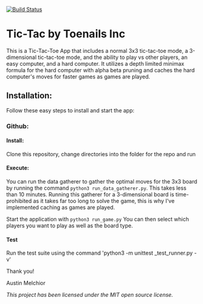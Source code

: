 [![Build Status](https://travis-ci.org/Sillhouette/tic_tac.svg?branch=master)](https://travis-ci.org/Sillhouette/tic_tac)

# Tic-Tac by Toenails Inc

This is a Tic-Tac-Toe App that includes a normal 3x3 tic-tac-toe mode, a 3-dimensional tic-tac-toe mode, and the ability to play vs other players, an easy computer, and a hard computer. It utilizes a depth limited minimax formula for the hard computer with alpha beta pruning and caches the hard computer's moves for faster games as games are played. 

## Installation:

Follow these easy steps to install and start the app:

### Github:

#### Install:

Clone this repository, change directories into the folder for the repo and run

#### Execute:

You can run the data gatherer to gather the optimal moves for the 3x3 board by running the command `python3 run_data_gatherer.py`. This takes less than 10 minutes. Running this gatherer for a 3-dimensional board is time-prohibited as it takes far too long to solve the game, this is why I've implemented caching as games are played.

Start the application with `python3 run_game.py` You can then select which players you want to play as well as the board type.

#### Test

Run the test suite using the command 'python3 -m unittest _test_runner.py -v'

Thank you!

Austin Melchior

_This project has been licensed under the MIT open source license._
